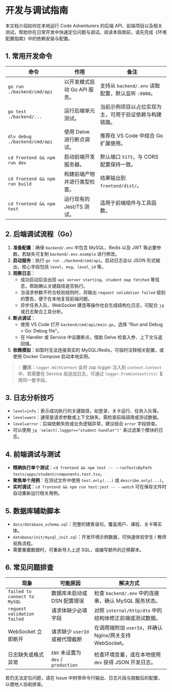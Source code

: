 # 开发与调试指南

本文档介绍如何在本地运行 Code Adventurers 的后端 API、前端项目以及相关测试，帮助你在日常开发中快速定位问题与调试。阅读本指南前，请先完成《环境配置指南》中的依赖安装与配置。

## 1. 常用开发命令

| 命令 | 作用 | 备注 |
| --- | --- | --- |
| `go run ./backend/cmd/api` | 以开发模式启动 Go API 服务。 | 支持从 `backend/.env` 读取配置，默认监听 `:8080`。 |
| `go test ./backend/...` | 运行后端单元测试。 | 当前示例项目以占位实现为主，可用于验证依赖与构建链路。 |
| `dlv debug ./backend/cmd/api` | 使用 Delve 进行断点调试。 | 推荐在 VS Code 中结合 Go 扩展使用。 |
| `cd frontend && npm run dev` | 启动前端开发服务器。 | 默认端口 `5173`，与 CORS 配置保持一致。 |
| `cd frontend && npm run build` | 构建前端产物并进行类型检查。 | 结果输出到 `frontend/dist/`。 |
| `cd frontend && npm test` | 运行现有的 Jest/TS 测试。 | 适用于前端组件与工具函数。 |

## 2. 后端调试流程（Go）

1. **准备配置**：确保 `backend/.env` 中包含 MySQL、Redis 以及 JWT 等必要参数。若缺失可复制 `backend/.env.example` 进行修改。
2. **启动服务**：执行 `go run ./backend/cmd/api`。启动日志会以 JSON 形式输出，核心字段包括 `level`、`msg`、`level_id` 等。
3. **观察日志**：
   - 成功启动后会出现 `api server starting`、`student map fetched` 等信息，帮助确认关键路径是否执行。
   - 当请求参数不符合校验规则时，将输出 `request validation failed` 级别的警告，便于在本地复现前端问题。
   - 异步任务入队、WebSocket 建连等操作也会生成结构化日志，可配合 `jq` 或日志聚合工具分析。
4. **断点调试**：
   - 使用 VS Code 打开 `backend/cmd/api/main.go`，选择 “Run and Debug > Go: Debug file”。
   - 在 Handler 或 Service 中设置断点，借助 Delve 检查入参、上下文与返回值。
5. **依赖模拟**：如暂时无法连接真实的 MySQL/Redis，可临时注释相关配置，或使用 Docker Compose 启动本地实例。

> 💡 **提示**：`logger.WithContext` 会将 zap logger 注入到 `context.Context` 中，若需要在 Service 层追加日志，可通过 `logger.FromContext(ctx)` 复用同一套字段。

## 3. 日志分析技巧

- `level=info`：表示成功执行的关键路径，如登录、关卡运行、任务入队等。
- `level=warn`：通常是请求参数或上下文缺失，需检查前端调用或测试数据。
- `level=error`：后端依赖失败或业务逻辑异常，建议结合 `error` 字段排查。
- 可以使用 `jq 'select(.logger=="student-handler")'` 来过滤某个模块的日志。

## 4. 前端调试与测试

- **精确执行单个测试**：`cd frontend && npm test -- --runTestsByPath tests/apps/student/components.test.tsx`。
- **聚焦单个用例**：在测试文件中使用 `test.only(...)` 或 `describe.only(...)`。
- **实时调试**：`cd frontend && npm run test:jest -- --watch` 可在保存文件时自动重新运行相关用例。

## 5. 数据库辅助脚本

- `docs/database_schema.sql`：完整的建表语句，覆盖用户、课程、关卡等实体。
- `database/init/mysql_init.sql`：开发环境示例数据，可快速体验学生 / 教师视角流程。
- 需要重置数据时，可重新导入上述 SQL，或编写额外的迁移脚本。

## 6. 常见问题排查

| 现象 | 可能原因 | 解决方式 |
| --- | --- | --- |
| `failed to connect to MySQL` | 数据库未启动或 DSN 配置错误 | 检查 `backend/.env` 中的连接串，确认 MySQL 服务状态。 |
| `request validation failed` | 请求体缺少必填字段 | 对照 `internal/http/dto` 中的结构体修正前端或测试数据。 |
| WebSocket 立即断开 | 请求缺少 `userId` 或被代理截断 | 在调用端附加 `userId`，并确认 Nginx/网关支持 WebSocket。 |
| 日志缺失或格式异常 | `ENV` 未设置为 `dev` / `production` | 检查环境变量，或在本地使用 `dev` 获得 JSON 开发日志。 |

若仍无法定位问题，请在 Issue 中附带命令行输出、日志片段与脱敏后的配置，以便他人协助排查。
